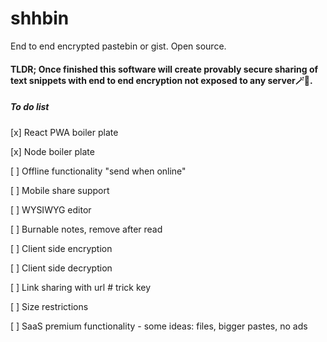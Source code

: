# shhbin

End to end encrypted pastebin or gist. Open source.

#### TLDR; Once finished this software will create provably secure sharing of text snippets with end to end encryption not exposed to any server🪄💫.

##### To do list

[x] React PWA boiler plate

[x] Node boiler plate

[ ] Offline functionality "send when online"

[ ] Mobile share support

[ ] WYSIWYG editor

[ ] Burnable notes, remove after read

[ ] Client side encryption

[ ] Client side decryption

[ ] Link sharing with url # trick key

[ ] Size restrictions

[ ] SaaS premium functionality - some ideas: files, bigger pastes, no ads

